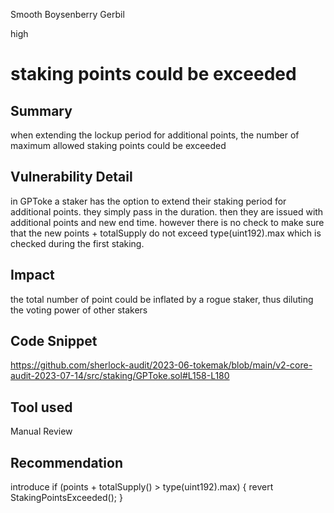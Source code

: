 Smooth Boysenberry Gerbil

high

# staking points could be exceeded
## Summary
when extending the lockup period for additional points, the number of maximum allowed staking points could be exceeded
## Vulnerability Detail
in GPToke  a staker has the option to extend their staking period for additional points. they simply pass in the duration. then they are issued with additional points and new end time.
however there is no check to make sure that the new points + totalSupply do not exceed type(uint192).max which is checked during the first staking.
## Impact
the total number of point could be inflated by a rogue staker, thus diluting the voting power of other stakers
## Code Snippet
https://github.com/sherlock-audit/2023-06-tokemak/blob/main/v2-core-audit-2023-07-14/src/staking/GPToke.sol#L158-L180
## Tool used

Manual Review

## Recommendation
introduce  if (points + totalSupply() > type(uint192).max) {
            revert StakingPointsExceeded();
        }